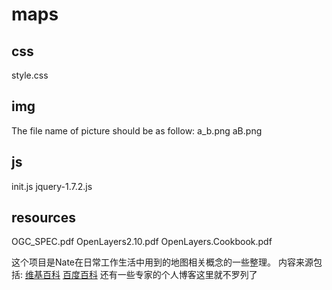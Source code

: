 # maps
## css
style.css
## img
The file name of picture should be as follow:
a_b.png
aB.png
## js
init.js
jquery-1.7.2.js
## resources
OGC_SPEC.pdf
OpenLayers2.10.pdf
OpenLayers.Cookbook.pdf

这个项目是Nate在日常工作生活中用到的地图相关概念的一些整理。
内容来源包括:
[维基百科](https://en.wikipedia.org/wiki/Main_Page)
[百度百科](https://baike.baidu.com/)
还有一些专家的个人博客这里就不罗列了
